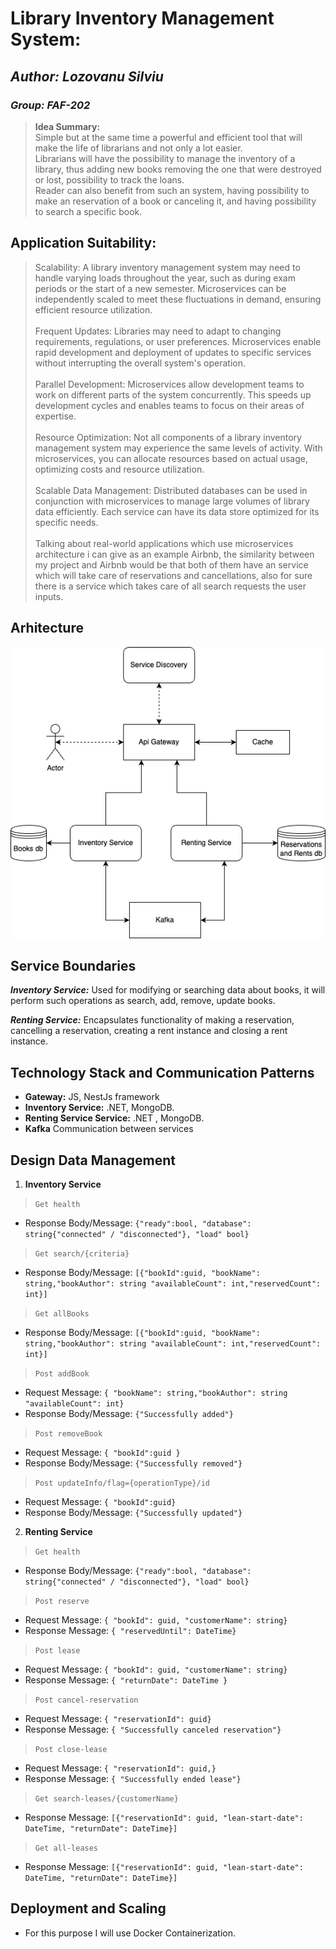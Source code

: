 # Library Inventory Management System:
## _Author: Lozovanu Silviu_ 
### _Group: FAF-202_  

> **Idea Summary:** <br>
> Simple but at the same time a powerful and efficient tool that will make the life of librarians and not only a lot easier. <br>
> Librarians will have the possibility to manage the inventory of a library, thus adding new books removing the one that were destroyed or lost, possibility to track the loans. <br>
> Reader can also benefit from such an system, having possibility to make an reservation of a book or canceling it, and having possibility to search a specific book.
## Application Suitability:
>Scalability: A library inventory management system may need to handle varying loads throughout the year, such as during exam periods or the start of a new semester. Microservices can be independently scaled to meet these fluctuations in demand, ensuring efficient resource utilization.<br><br>
> Frequent Updates: Libraries may need to adapt to changing requirements, regulations, or user preferences. Microservices enable rapid development and deployment of updates to specific services without interrupting the overall system's operation.<br><br>
> Parallel Development: Microservices allow development teams to work on different parts of the system concurrently. This speeds up development cycles and enables teams to focus on their areas of expertise.<br><br>
> Resource Optimization: Not all components of a library inventory management system may experience the same levels of activity. With microservices, you can allocate resources based on actual usage, optimizing costs and resource utilization.<br><br>
> Scalable Data Management: Distributed databases can be used in conjunction with microservices to manage large volumes of library data efficiently. Each service can have its data store optimized for its specific needs.<br><br>
> Talking about real-world applications which use microservices architecture i can give as an example Airbnb, the similarity between my project and Airbnb would be that both of them have an service which will take care of reservations and cancellations, also for sure there is a service which takes care of all search requests the user inputs.
## Arhitecture 
![Screenshot](Fixtures/Architecture.png)


## Service Boundaries

***Inventory Service:*** Used for modifying or searching data about books, it will perform such operations as search, add, remove, update books. 

***Renting Service:*** Encapsulates functionality of making a reservation, cancelling a reservation, creating a rent instance and closing a rent instance.


##  Technology Stack and Communication Patterns 

- **Gateway:** JS, NestJs framework
- **Inventory Service:** .NET, MongoDB. 
- **Renting Service Service:** .NET , MongoDB.
- **Kafka** Communication between services

## Design Data Management

1. **Inventory Service**
  > `Get health `
  * Response Body/Message: `{"ready":bool, "database": string{"connected" / "disconnected"}, "load" bool}`

> `Get search/{criteria}`
  * Response Body/Message: `[{"bookId":guid, "bookName": string,"bookAuthor": string "availableCount": int,"reservedCount": int}]`

  > `Get allBooks`
  * Response Body/Message: `[{"bookId":guid, "bookName": string,"bookAuthor": string "availableCount": int,"reservedCount": int}]`

 > `Post addBook`
  * Request Message: `{ "bookName": string,"bookAuthor": string "availableCount": int}`
  * Response Body/Message: `{"Successfully added"}`

 > `Post removeBook`
  * Request Message: `{ "bookId":guid }`
  * Response Body/Message: `{"Successfully removed"}`

 > `Post updateInfo/flag={operationType}/id`
  * Request Message: `{ "bookId":guid}`
  * Response Body/Message: `{"Successfully updated"}`

    
2. **Renting Service** 
  > `Get health `
   * Response Body/Message: `{"ready":bool, "database": string{"connected" / "disconnected"}, "load" bool}`

  > `Post reserve`  
   * Request Message: `{ "bookId": guid, "customerName": string}`
   * Response Message: `{ "reservedUntil": DateTime}` 

  > `Post lease` 
   * Request Message: `{ "bookId": guid, "customerName": string}`
   * Response Message: `{ "returnDate": DateTime }` 

  > `Post cancel-reservation` 
   * Request Message: `{ "reservationId": guid}`
   * Response Message: `{ "Successfully canceled reservation"}` 

  > `Post close-lease` 
   * Request Message: `{ "reservationId": guid,}`
   * Response Message: `{ "Successfully ended lease"}` 

  > `Get search-leases/{customerName}` 
   * Response Message: `[{"reservationId": guid, "lean-start-date": DateTime, "returnDate": DateTime}]`

  > `Get all-leases` 
   * Response Message: `[{"reservationId": guid, "lean-start-date": DateTime, "returnDate": DateTime}]`
  
  

## Deployment and Scaling 
* For this purpose I will use Docker Containerization.